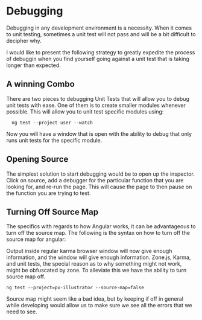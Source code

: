  Debugging 
==========

Debugging in any development environment is a necessity. When it comes
to unit testing, sometimes a unit test will not pass and will be a bit
difficult to decipher why.

I would like to present the following strategy to greatly expedite the
process of debuggin when you find yourself going against a unit test
that is taking longer than expected.

 A winning Combo 
----------------

There are two pieces to debugging Unit Tests that will allow you to
debug unit tests with ease. One of them is to create smaller modules
whenever possible. This will allow you to unit test specific modules
using:

      ng test --project user --watch

Now you will have a window that is open with the ability to debug that
only runs unit tests for the specific module.

 Opening Source 
---------------

The simplest solution to start debugging would be to open up the
inspector. Click on source, add a debugger for the particular function
that you are looking for, and re-run the page. This will cause the page
to then pause on the function you are trying to test.

 Turning Off Source Map 
-----------------------

The specifics with regards to how Angular works, it can be advantageous
to turn off the source map. The following is the syntax on how to turn
off the source map for angular:

Output inside regular karma browser window will now give enough
information, and the window will give enough information. Zone.js,
Karma, and unit tests, the special reason as to why something might not
work, might be obfuscated by zone. To alleviate this we have the ability
to turn source map off.

    ng test --project=px-illustrator --source-map=false

Source map might seem like a bad idea, but by keeping if off in general
while developing would allow us to make sure we see all the errors that
we need to see.
